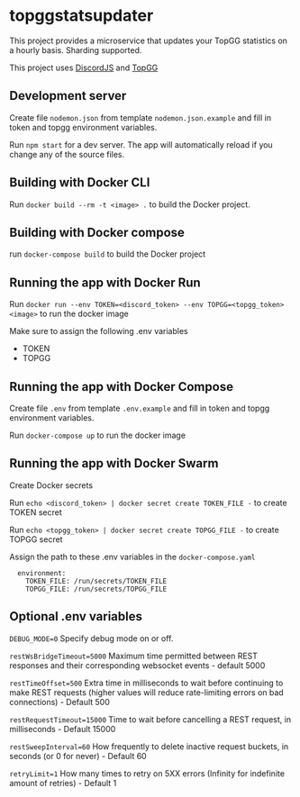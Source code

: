 # topggstatsupdater
This project provides a microservice that updates your TopGG statistics on a hourly basis. Sharding supported.

This project uses [DiscordJS](https://discord.js.org/#/docs/discord.js/stable/general/welcome) and [TopGG](https://www.npmjs.com/package/@top-gg/sdk)


## Development server

Create file `nodemon.json` from template `nodemon.json.example` and fill in token and topgg environment variables.

Run `npm start` for a dev server. The app will automatically reload if you change any of the source files.

## Building with Docker CLI

Run `docker build --rm -t <image> .` to build the Docker project.

## Building with Docker compose

run `docker-compose build` to build the Docker project

## Running the app with Docker Run

Run `docker run --env TOKEN=<discord_token> --env TOPGG=<topgg_token> <image>` to run the docker image

Make sure to assign the following .env variables
- TOKEN
- TOPGG

## Running the app with Docker Compose

Create file `.env` from template `.env.example` and fill in token and topgg environment variables.

Run `docker-compose up` to run the docker image

## Running the app with Docker Swarm

Create Docker secrets 

Run `echo <discord_token> | docker secret create TOKEN_FILE -` to create TOKEN secret

Run `echo <topgg_token> | docker secret create TOPGG_FILE -` to create TOPGG secret

Assign the path to these .env variables in the `docker-compose.yaml`

      environment:
        TOKEN_FILE: /run/secrets/TOKEN_FILE
        TOPGG_FILE: /run/secrets/TOPGG_FILE

## Optional .env variables

`DEBUG_MODE=0`
Specify debug mode on or off.


`restWsBridgeTimeout=5000`
Maximum time permitted between REST responses and their corresponding websocket events - default 5000


`restTimeOffset=500`
Extra time in milliseconds to wait before continuing to make REST requests (higher values will reduce rate-limiting errors on bad connections) - Default 500

`restRequestTimeout=15000`
Time to wait before cancelling a REST request, in milliseconds - Default 15000

`restSweepInterval=60`
How frequently to delete inactive request buckets, in seconds (or 0 for never) - Default 60


`retryLimit=1`
How many times to retry on 5XX errors (Infinity for indefinite amount of retries) - Default 1
